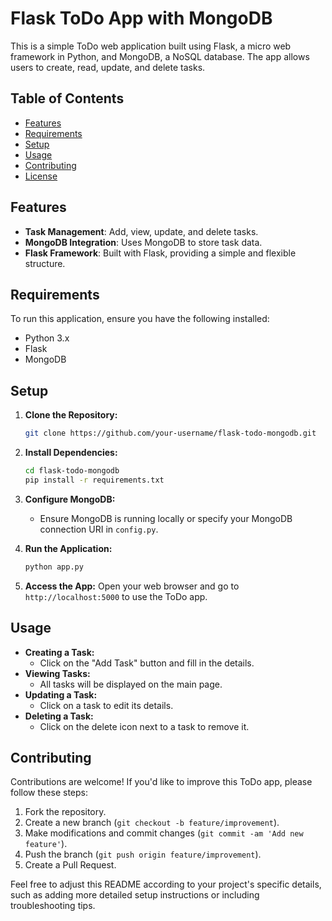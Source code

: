 
# Flask ToDo App with MongoDB

This is a simple ToDo web application built using Flask, a micro web framework in Python, and MongoDB, a NoSQL database. The app allows users to create, read, update, and delete tasks.

## Table of Contents

- [Features](#features)
- [Requirements](#requirements)
- [Setup](#setup)
- [Usage](#usage)
- [Contributing](#contributing)
- [License](#license)

## Features

- **Task Management**: Add, view, update, and delete tasks.
- **MongoDB Integration**: Uses MongoDB to store task data.
- **Flask Framework**: Built with Flask, providing a simple and flexible structure.

## Requirements

To run this application, ensure you have the following installed:

- Python 3.x
- Flask
- MongoDB

## Setup

1. **Clone the Repository:**
   ```bash
   git clone https://github.com/your-username/flask-todo-mongodb.git
   ```

2. **Install Dependencies:**
   ```bash
   cd flask-todo-mongodb
   pip install -r requirements.txt
   ```

3. **Configure MongoDB:**
   - Ensure MongoDB is running locally or specify your MongoDB connection URI in `config.py`.

4. **Run the Application:**
   ```bash
   python app.py
   ```

5. **Access the App:**
   Open your web browser and go to `http://localhost:5000` to use the ToDo app.

## Usage

- **Creating a Task:**
  - Click on the "Add Task" button and fill in the details.
- **Viewing Tasks:**
  - All tasks will be displayed on the main page.
- **Updating a Task:**
  - Click on a task to edit its details.
- **Deleting a Task:**
  - Click on the delete icon next to a task to remove it.

## Contributing

Contributions are welcome! If you'd like to improve this ToDo app, please follow these steps:

1. Fork the repository.
2. Create a new branch (`git checkout -b feature/improvement`).
3. Make modifications and commit changes (`git commit -am 'Add new feature'`).
4. Push the branch (`git push origin feature/improvement`).
5. Create a Pull Request.



Feel free to adjust this README according to your project's specific details, such as adding more detailed setup instructions or including troubleshooting tips.
